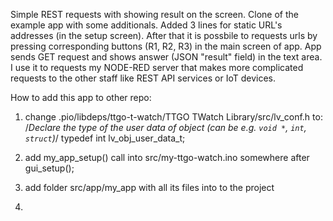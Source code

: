 Simple REST requests with showing result on the screen. 
Clone of the example app with some additionals. 
Added 3 lines for static URL's addresses (in the setup screen).
After that it is possbile to requests urls by pressing corresponding buttons (R1, R2, R3) in the main screen of app.
App sends GET request and shows answer (JSON "result" field) in the text area. 
I use it to requests my NODE-RED server that makes more complicated requests to the other staff like REST API services or IoT devices.

How to add this app to other repo:
1. change .pio/libdeps/ttgo-t-watch/TTGO TWatch Library/src/lv_conf.h to:
    /*Declare the type of the user data of object (can be e.g. `void *`, `int`, `struct`)*/
    typedef int lv_obj_user_data_t;

2. add my_app_setup() call into src/my-ttgo-watch.ino somewhere after gui_setup();

3. add folder src/app/my_app with all its files into to the project

4. 